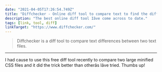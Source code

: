 ```yaml
---
date: "2021-04-05T17:26:54.749Z"
title: "Diffchecker - Online diff tool to compare text to find the difference between two text files"
description: "The best online diff tool Iâve come across to date."
tags: [link, tool, diff]
linkTarget: "https://www.diffchecker.com/"
---
```

> Diffchecker is a diff tool to compare text differences between two text files.
---

I had cause to use this free diff tool recently to compare two large minified CSS files and it did the trick better than otherâs Iâve tried. Thumbs up!